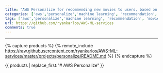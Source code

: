 ```yaml
---
title: "AWS Personalize for recommending new movies to users, based on their ratings to other similar movies"
categories: ['aws','personalize','machine learning', 'recommendation', 'movies']
tags: ['aws','personalize','machine learning', 'recommendation', 'movies']
url: https://github.com/ryankarlos/AWS-ML-services
comments: true
---
```

___
{% capture products %}
{% remote_include https://raw.githubusercontent.com/ryankarlos/AWS-ML-services/master/projects/personalize/README.md %}
{% endcapture %}



{{ products | replace_first:"# AWS Personalize"  }}
